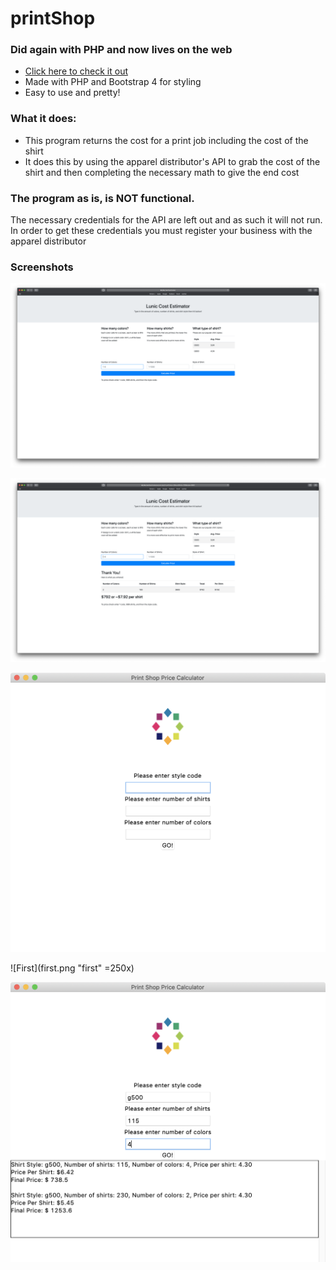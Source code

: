# printShop

### Did again with PHP and now lives on the web

- [Click here to check it out](https://jdiaz.tech/estimate/)
- Made with PHP and Bootstrap 4 for styling
- Easy to use and pretty!

### What it does:

- This program returns the cost for a print job including the cost of the shirt
- It does this by using the apparel distributor's API to grab the cost of the shirt and then completing the necessary math to give the end cost

### The program as is, is NOT functional.

<p>The necessary credentials for the API are left out and as such it will not run. In order to get these credentials you must register your business with the apparel distributor</p>

### Screenshots
![Web 1](web1.png "web 1")

![Web 2](web2.png "web 2")

![Start](start.png "start")

![First](first.png "first" =250x)

![Second](second.png "second")

